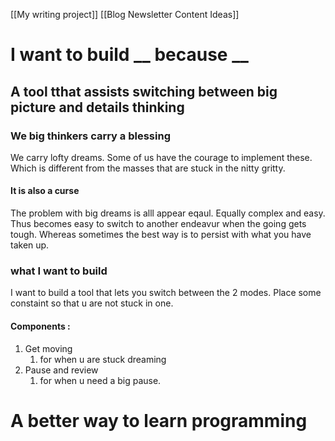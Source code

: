 [[My writing project]]
[[Blog Newsletter Content Ideas]]

# I want to build __ because __
## A tool tthat assists switching between big picture and details thinking

### We big thinkers carry a blessing
We carry lofty dreams. Some of us have the courage to implement these.  Which is different from the masses that are stuck in the nitty gritty. 

#### It is also a curse
The problem with big dreams is alll appear eqaul. Equally complex and easy. Thus becomes easy to switch to another endeavur when the going gets tough. Whereas sometimes the best way is to persist with what you have taken up.


### what I want to build
I want to build a tool that lets you switch between the 2 modes. Place  some constaint so that u are not stuck in one.

#### Components :
1. Get moving
	1. for when u are stuck dreaming
2. Pause and review
	1. for when u need a big pause. 


# A better way to learn programming
